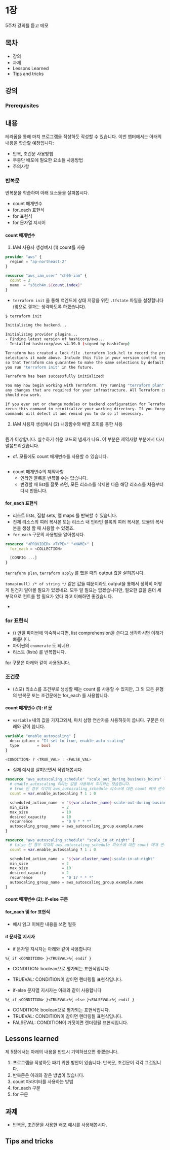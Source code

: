 # 1장

5주차 강의를 듣고 메모

## 목차

- 강의
- 과제
- Lessons Learned
- Tips and tricks

## 강의

### Prerequisites

## 내용

테라폼을 통해 마치 프로그램을 작성하듯 작성할 수 있습니다. 이번 챕터에서는 아래의 내용을 학습할 예정입니다:

- 반복, 조건문 사용방법
- 무중단 배포에 필요한 요소들 사용방법
- 주의사항

### 반복문

반복문을 학습하며 아래 요소들을 살펴봅시다.

- count 매개변수
- for_each 표현식
- for 표현식
- for 문자열 지시어

#### count 매개변수

1. IAM 사용자 생성예시 (1) count를 사용

```terraform
provider "aws" {
  region = "ap-northeast-2"
}

resource "aws_iam_user" "ch05-iam" {
  count = 3
  name  = "s3ich4n.${count.index}"
}
```

- `terraform init` 을 통해 백엔드에 상태 저장을 위한 `.tfstate` 파일을 설정합니다(앞으로 결과는 생략하도록 하겠습니다).

```bash
$ terraform init

Initializing the backend...

Initializing provider plugins...
- Finding latest version of hashicorp/aws...
- Installed hashicorp/aws v4.39.0 (signed by HashiCorp)

Terraform has created a lock file .terraform.lock.hcl to record the provider
selections it made above. Include this file in your version control repository
so that Terraform can guarantee to make the same selections by default when
you run "terraform init" in the future.

Terraform has been successfully initialized!

You may now begin working with Terraform. Try running "terraform plan" to see
any changes that are required for your infrastructure. All Terraform commands
should now work.

If you ever set or change modules or backend configuration for Terraform,
rerun this command to reinitialize your working directory. If you forget, other
commands will detect it and remind you to do so if necessary.
```

2. IAM 사용자 생성예시 (2) 내장함수와 배열 조회를 통한 사용

```terraform

```

뭔가 이상합니다. 실수하기 쉬운 코드의 냄새가 나요. 이 부분은 제약사항 부분에서 다시 말씀드리겠습니다.

- cf. 모듈에도 count 매개변수를 사용할 수 있습니다.

```terraform

```

- count 매개변수의 제약사항
  - 인라인 블록을 반복할 수는 없습니다.
  - 변경할 때 list를 잘못 쓰면, 모든 리소스를 삭제한 다음 해당 리소스를 처음부터 다시 만듭니다.

#### for_each 표현식

- 리스트 lists, 집합 sets, 맵 maps 를 반복할 수 있습니다.
- 전체 리소스의 여러 복사본 또는 리소스 내 인라인 블록의 여러 복사본, 모듈의 복사본을 생성 할 때 사용할 수 있겠죠.
- `for_each` 구문의 사용법을 알아봅시다.

```terraform
resource "<PROVIDER>_<TYPE>" "<NAME>" {
  for_each = <COLLECTION>

  [CONFIG ...]
}
```

`terraform plan`, `terraform apply` 를 했을 때의 output 값을 살펴봅시다.

`tomap(null) /* of string */` 같은 값들 떄문이라도 output을 통해서 정확히 어떻게 된건지 알아볼 필요가 있겠네요. 모두 알 필요는 없겠습니다만, 필요한 값을 좀더 세부적으로 컨트롤 할 필요가 있다 라고 이해하면 좋겠습니다.

-

### for 표현식

- () 만일 파이썬에 익숙하시다면, list comprehension을 쓴다고 생각하시면 이해가 빠릅니다.
- 파이썬의 `enumerate` 도 되네요.
- 리스트 (lists) 를 반복합니다.

for 구문은 아래와 같이 사용됩니다.

### 조건문

- (스포) 리소스를 조건부로 생성할 때는 count 를 사용할 수 있지만, 그 외 모든 유형의 반복문 또는 조건문에는 for_each 를 사용합니다.

#### count 매개변수 (1): if 문

- `variable` 내의 값을 가지고와서, 마치 삼항 연산자를 사용하듯이 씁니다. 구문은 아래와 같이 씁니다.

```terraform
variable "enable_autoscaling" {
  description = "If set to true, enable auto scaling"
  type        = bool
}

<CONDITION> ? <TRUE_VAL> : <FALSE_VAL>
```

- 실제 예시를 살펴보면서 작업해봅시다.

```terraform
resource "aws_autoscaling_schedule" "scale_out_during_business_hours" {
  # enable_autoscaling 이라는 값을 사용해서 추가하는 모습입니다.
  # true 인 경우 각각의 aws_autoscaling_schedule 리소스에 대한 count 매개 변수가 1로 설정되므로 리소스가 각각 하나씩 생성됩니다.
  count = var.enable_autoscaling ? 1 : 0

  scheduled_action_name  = "${var.cluster_name}-scale-out-during-business-hours"
  min_size               = 2
  max_size               = 10
  desired_capacity       = 10
  recurrence             = "0 9 * * *"
  autoscaling_group_name = aws_autoscaling_group.example.name
}

resource "aws_autoscaling_schedule" "scale_in_at_night" {
  # false 인 경우 각각의 aws_autoscaling_schedule 리소스에 대한 count 매개 변수가 0로 설정되므로 리소스가 생성되지 않습니다.
  count = var.enable_autoscaling ? 1 : 0

  scheduled_action_name  = "${var.cluster_name}-scale-in-at-night"
  min_size               = 2
  max_size               = 10
  desired_capacity       = 2
  recurrence             = "0 17 * * *"
  autoscaling_group_name = aws_autoscaling_group.example.name
}
```

#### count 매개변수 (2): if-else 구문

#### for_each 및 for 표현식

- 예시 읽고 이해한 내용을 쓰면 될듯

#### if 문자열 지시자

- if 문자열 지시자는 아래와 같이 사용합니다

`%{ if <CONDITION> }<TRUEVAL>%{ endif }`

- CONDITION: boolean으로 평가되는 표현식입니다.
- TRUEVAL: CONDITION이 참이면 렌더링될 표현식입니다.

- if-else 문자열 지시자는 아래와 같이 사용합니다

`%{ if <CONDITION> }<TRUEVAL>%{ else }<FALSEVAL>%{ endif }`

- CONDITION: boolean으로 평가되는 표현식입니다.
- TRUEVAL: CONDITION이 참이면 렌더링될 표현식입니다.
- FALSEVAL: CONDITION이 거짓이면 렌더링될 표현식입니다.

## Lessons learned

제 5장에서는 아래의 내용을 반드시 기억하셨으면 좋겠습니다.

1. 프로그램을 작성하듯 짜기 위한 방안이 있습니다. 반복문, 조건문이 각각 그것입니다.
2. 반복문은 아래와 같은 방법이 있습니다.
3. count 파라미터를 사용하는 방법
4. for_each 구문
5. for 구문

## 과제

- 반복문, 조건문을 사용한 배포 예시를 사용해봅시다.

## Tips and tricks
